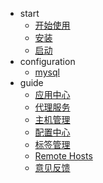 <!-- docs/_sidebar.md -->

* start
  + [开始使用](start/开始使用)
  + [安装](start/安装)
  + [启动](start/启动)
* configuration
  + [mysql](configuration/mysql)
* guide
  + [应用中心](guide/应用中心)
  + [代理服务](guide/代理服务)
  + [主机管理](guide/主机管理)
  + [配置中心](guide/配置中心)
  + [标签管理](guide/标签管理)
  + [Remote Hosts](guide/RemoteHosts)
  + [意见反馈](guide/意见反馈)
